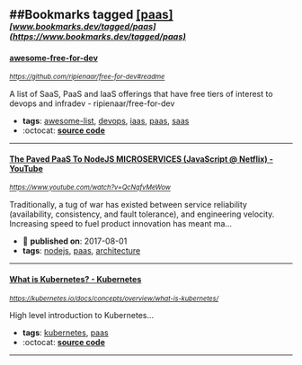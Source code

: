 ##Bookmarks tagged [[paas]](https://www.bookmarks.dev?q=[paas])
_<sup><sup>[www.bookmarks.dev/tagged/paas](https://www.bookmarks.dev/tagged/paas)</sup></sup>_
---
#### [awesome-free-for-dev](https://github.com/ripienaar/free-for-dev#readme)
_<sup>https://github.com/ripienaar/free-for-dev#readme</sup>_

A list of SaaS, PaaS and IaaS offerings that have free tiers of interest to devops and infradev - ripienaar/free-for-dev
* **tags**: [awesome-list](../tagged/awesome-list.md), [devops](../tagged/devops.md), [iaas](../tagged/iaas.md), [paas](../tagged/paas.md), [saas](../tagged/saas.md)
* :octocat: **[source code](https://github.com/ripienaar/free-for-dev#readme)**
---
#### [The Paved PaaS To NodeJS MICROSERVICES (JavaScript @ Netflix) - YouTube](https://www.youtube.com/watch?v=QcNqfvMeWow)
_<sup>https://www.youtube.com/watch?v=QcNqfvMeWow</sup>_

Traditionally, a tug of war has existed between service reliability (availability, consistency, and fault tolerance), and engineering velocity. Increasing speed to fuel product innovation has meant ma...
* :calendar: **published on**: 2017-08-01
* **tags**: [nodejs](../tagged/nodejs.md), [paas](../tagged/paas.md), [architecture](../tagged/architecture.md)
---
#### [What is Kubernetes? - Kubernetes](https://kubernetes.io/docs/concepts/overview/what-is-kubernetes/)
_<sup>https://kubernetes.io/docs/concepts/overview/what-is-kubernetes/</sup>_

High level introduction to Kubernetes...
* **tags**: [kubernetes](../tagged/kubernetes.md), [paas](../tagged/paas.md)
* :octocat: **[source code](https://github.com/kubernetes/kubernetes)**
---
